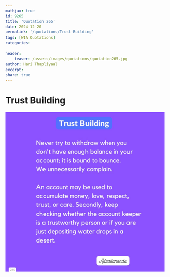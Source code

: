 ```yaml
---
mathjax: true
id: 9265
title: 'Quotation 265'
date: 2024-12-20
permalink: '/quotations/Trust-Building'
tags: [WIA Quotations] 
categories: 

header:
    teaser: /assets/images/quotations/quotation265.jpg
author: Hari Thapliyaal 
excerpt:
share: true 
---
```


# Trust Building

![Trust Building](/assets/images/quotations/quotation265.jpg)
